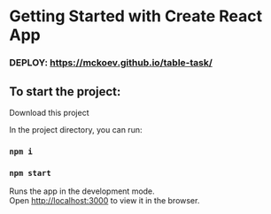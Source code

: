 # Getting Started with Create React App

###  DEPLOY: https://mckoev.github.io/table-task/

## To start the project:

Download this project

In the project directory, you can run:

### `npm i`

### `npm start`

Runs the app in the development mode.\
Open [http://localhost:3000](http://localhost:3000) to view it in the browser.






